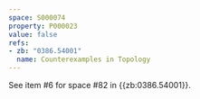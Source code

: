 ```yaml
---
space: S000074
property: P000023
value: false
refs:
- zb: "0386.54001"
  name: Counterexamples in Topology
---
```


See item #6 for space #82 in {{zb:0386.54001}}.
